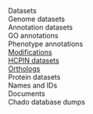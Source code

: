 <div class="left-menu-part left-menu-item"><a routerLink="/datasets">Datasets</a></div>
<div class="left-menu-part left-sub-menu-item"><a routerLink="//downloads/genome-datasets">Genome datasets</a></div>
<div class="left-menu-part left-menu-item">Annotation datasets</div>
<div class="left-menu-part left-sub-sub-menu-item"><a routerLink="/downloads/go-annotations">GO annotations</a></div>
<div class="left-menu-part left-sub-sub-menu-item"><a routerLink="/downloads/phenotype-annotations">Phenotype annotations</a></div>
<div class="left-menu-part left-sub-sub-menu-item"><a href="https://www.pombase.org/data/annotations/modifications/">Modifications</a></div>
<div class="left-menu-part left-sub-sub-menu-item"><a href="https://www.pombase.org/data/high_confidence_physical_interactions/">HCPIN datasets</a></div>
<div class="left-menu-part left-sub-sub-menu-item"><a href="https://www.pombase.org/data/orthologs/">Orthologs</a></div>
<div class="left-menu-part left-sub-menu-item"><a routerLink="//downloads/protein-datasets">Protein datasets</a></div>
<div class="left-menu-part left-sub-menu-item"><a routerLink="/downloads/names-and-identifiers">Names and IDs</a></div>
<div class="left-menu-part left-menu-item"><a routerLink="/documents">Documents</a></div>
<div class="left-menu-part left-menu-item"><a routerLink="/downloads/chado-database-dumps">Chado database dumps</a></div>
